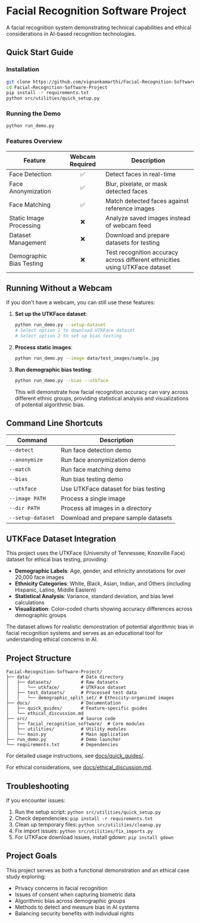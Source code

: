 # Facial Recognition Software Project
A facial recognition system demonstrating technical capabilities and ethical considerations in AI-based recognition technologies.

## Quick Start Guide

### Installation
```bash
git clone https://github.com/vignankamarthi/Facial-Recognition-Software-Project.git
cd Facial-Recognition-Software-Project
pip install -r requirements.txt
python src/utilities/quick_setup.py
```

### Running the Demo
```bash
python run_demo.py
```

### Features Overview

| Feature | Webcam Required | Description |
|---------|:--------------:|-------------|
| Face Detection | ✅ | Detect faces in real-time |
| Face Anonymization | ✅ | Blur, pixelate, or mask detected faces |
| Face Matching | ✅ | Match detected faces against reference images |
| Static Image Processing | ❌ | Analyze saved images instead of webcam feed |
| Dataset Management | ❌ | Download and prepare datasets for testing |
| Demographic Bias Testing | ❌ | Test recognition accuracy across different ethnicities using UTKFace dataset |

## Running Without a Webcam

If you don't have a webcam, you can still use these features:

1. **Set up the UTKFace dataset**:
   ```bash
   python run_demo.py --setup-dataset
   # Select option 1 to download UTKFace dataset
   # Select option 2 to set up bias testing
   ```

2. **Process static images**:
   ```bash
   python run_demo.py --image data/test_images/sample.jpg
   ```

3. **Run demographic bias testing**:
   ```bash
   python run_demo.py --bias --utkface
   ```
   
   This will demonstrate how facial recognition accuracy can vary across different ethnic groups, providing statistical analysis and visualizations of potential algorithmic bias.

## Command Line Shortcuts

| Command | Description |
|---------|-------------|
| `--detect` | Run face detection demo |
| `--anonymize` | Run face anonymization demo |
| `--match` | Run face matching demo |
| `--bias` | Run bias testing demo |
| `--utkface` | Use UTKFace dataset for bias testing |
| `--image PATH` | Process a single image |
| `--dir PATH` | Process all images in a directory |
| `--setup-dataset` | Download and prepare sample datasets |

## UTKFace Dataset Integration

This project uses the UTKFace (University of Tennessee, Knoxville Face) dataset for ethical bias testing, providing:

- **Demographic Labels**: Age, gender, and ethnicity annotations for over 20,000 face images
- **Ethnicity Categories**: White, Black, Asian, Indian, and Others (including Hispanic, Latino, Middle Eastern)
- **Statistical Analysis**: Variance, standard deviation, and bias level calculations
- **Visualization**: Color-coded charts showing accuracy differences across demographic groups

The dataset allows for realistic demonstration of potential algorithmic bias in facial recognition systems and serves as an educational tool for understanding ethical concerns in AI.

## Project Structure

```
Facial-Recognition-Software-Project/
├── data/                   # Data directory
│   ├── datasets/           # Raw datasets
│   │   └── utkface/        # UTKFace dataset
│   ├── test_datasets/      # Processed test data
│   │   └── demographic_split_set/ # Ethnicity-organized images
├── docs/                   # Documentation
│   ├── quick_guides/       # Feature-specific guides
│   └── ethical_discussion.md
├── src/                    # Source code
│   ├── facial_recognition_software/  # Core modules
│   ├── utilities/          # Utility modules
│   └── main.py             # Main application
├── run_demo.py             # Demo launcher
└── requirements.txt        # Dependencies
```

For detailed usage instructions, see [docs/quick_guides/](docs/quick_guides/).

For ethical considerations, see [docs/ethical_discussion.md](docs/ethical_discussion_draft.md).

## Troubleshooting

If you encounter issues:

1. Run the setup script: `python src/utilities/quick_setup.py`
2. Check dependencies: `pip install -r requirements.txt`
3. Clean up temporary files: `python src/utilities/cleanup.py`
4. Fix import issues: `python src/utilities/fix_imports.py`
5. For UTKFace download issues, install gdown: `pip install gdown`

## Project Goals

This project serves as both a functional demonstration and an ethical case study exploring:

- Privacy concerns in facial recognition
- Issues of consent when capturing biometric data
- Algorithmic bias across demographic groups
- Methods to detect and measure bias in AI systems
- Balancing security benefits with individual rights
